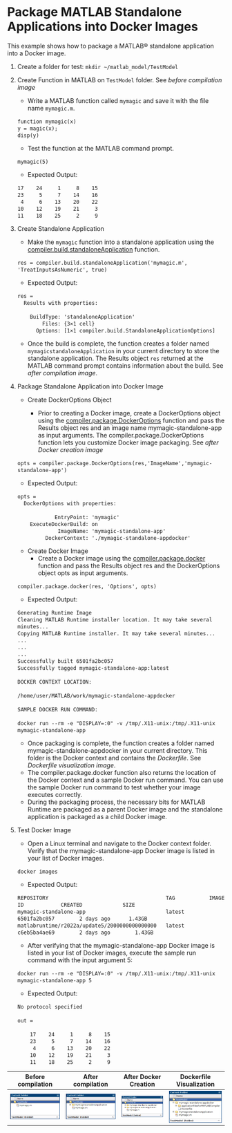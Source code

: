# Package MATLAB Standalone Applications into Docker Images

This example shows how to package a MATLAB® standalone application into a Docker image.

1. Create a folder for test: `mkdir ~/matlab_model/TestModel`
2. Create Function in MATLAB on `TestModel` folder. See *before compilation image*

    - Write a MATLAB function called `mymagic` and save it with the file name `mymagic.m`.

    ```console
    function mymagic(x)
    y = magic(x);
    disp(y)
    ```

    - Test the function at the MATLAB command prompt.

    ```console
    mymagic(5)
    ```

    - Expected Output:

    ```console
    17    24     1     8    15
    23     5     7    14    16
     4     6    13    20    22
    10    12    19    21     3
    11    18    25     2     9
    ```

3. Create Standalone Application

   - Make the `mymagic` function into a standalone application using the [compiler.build.standaloneApplication](https://es.mathworks.com/help/compiler/compiler.build.standaloneapplication.html) function.

    ```console
    res = compiler.build.standaloneApplication('mymagic.m', 'TreatInputsAsNumeric', true)
    ```

    - Expected Output:

    ```console
    res = 
      Results with properties:

        BuildType: 'standaloneApplication'
            Files: {3×1 cell}
          Options: [1×1 compiler.build.StandaloneApplicationOptions]
    ```

    - Once the build is complete, the function creates a folder named `mymagicstandaloneApplication` in your current directory to store the standalone application. The Results object `res` returned at the MATLAB command prompt contains information about the build. See *after compilation image*.

4. Package Standalone Application into Docker Image

    - Create DockerOptions Object

      - Prior to creating a Docker image, create a DockerOptions object using the [compiler.package.DockerOptions](https://es.mathworks.com/help/compiler/compiler.package.dockeroptions.html) function and pass the Results object res and an image name mymagic-standalone-app as input arguments. The compiler.package.DockerOptions function lets you customize Docker image packaging. See *after Docker creation image*

    ```console
    opts = compiler.package.DockerOptions(res,'ImageName','mymagic-standalone-app')
    ```

    - Expected Output:

    ```console
    opts = 
      DockerOptions with properties:

                EntryPoint: 'mymagic'
        ExecuteDockerBuild: on
                 ImageName: 'mymagic-standalone-app'
             DockerContext: './mymagic-standalone-appdocker'
    ```

    - Create Docker Image
      - Create a Docker image using the [compiler.package.docker](https://es.mathworks.com/help/compiler/compiler.package.docker.html) function and pass the Results object res and the DockerOptions object opts as input arguments.

    ```console
    compiler.package.docker(res, 'Options', opts)
    ```

    - Expected Output:

    ```console
    Generating Runtime Image
    Cleaning MATLAB Runtime installer location. It may take several minutes...
    Copying MATLAB Runtime installer. It may take several minutes...
    ...
    ...
    ...
    Successfully built 6501fa2bc057
    Successfully tagged mymagic-standalone-app:latest

    DOCKER CONTEXT LOCATION:

    /home/user/MATLAB/work/mymagic-standalone-appdocker

    SAMPLE DOCKER RUN COMMAND:

    docker run --rm -e "DISPLAY=:0" -v /tmp/.X11-unix:/tmp/.X11-unix mymagic-standalone-app
    ```

   - Once packaging is complete, the function creates a folder named mymagic-standalone-appdocker in your current directory. This folder is the Docker context and contains the *Dockerfile*.  See *Dockerfile visualization image*.
   - The compiler.package.docker function also returns the location of the Docker context and a sample Docker run command. You can use the sample Docker run command to test whether your image executes correctly.
   - During the packaging process, the necessary bits for MATLAB Runtime are packaged as a parent Docker image and the standalone application is packaged as a child Docker image.

5. Test Docker Image

   - Open a Linux terminal and navigate to the Docker context folder. Verify that the mymagic-standalone-app Docker image is listed in your list of Docker images.

    ```console
    docker images
    ```

    - Expected Output:

    ```console
    REPOSITORY                                      TAG           IMAGE ID            CREATED             SIZE
    mymagic-standalone-app                          latest        6501fa2bc057        2 days ago      1.43GB
    matlabruntime/r2022a/update5/2000000000000000   latest        c6eb5ba4ae69        2 days ago        1.43GB
    ```

   - After verifying that the mymagic-standalone-app Docker image is listed in your list of Docker images, execute the sample run command with the input argument 5:

    ```console
    docker run --rm -e "DISPLAY=:0" -v /tmp/.X11-unix:/tmp/.X11-unix mymagic-standalone-app 5
    ```

    - Expected Output:

    ```console
    No protocol specified

    out =

        17    24     1     8    15
        23     5     7    14    16
         4     6    13    20    22
        10    12    19    21     3
        11    18    25     2     9
    ```

|       **Before compilation**       |        **After compilation**       |      **After Docker Creation**      |      **Dockerfile Visualization**       |
|:----------------------------------:|:----------------------------------:|:-----------------------------------:|:---------------------------------------:|
|![image](./images/matlab_before.png)| ![image](./images/matlab_after.png)| ![image](./images/matlab_medium.png)| ![image](./images/matlab_dockerfile.png)|
